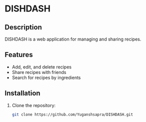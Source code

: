 # DISHDASH

## Description
DISHDASH is a web application for managing and sharing recipes.

## Features
- Add, edit, and delete recipes
- Share recipes with friends
- Search for recipes by ingredients

## Installation
1. Clone the repository:
   ```bash
   git clone https://github.com/Yuganshsapra/DISHDASH.git
